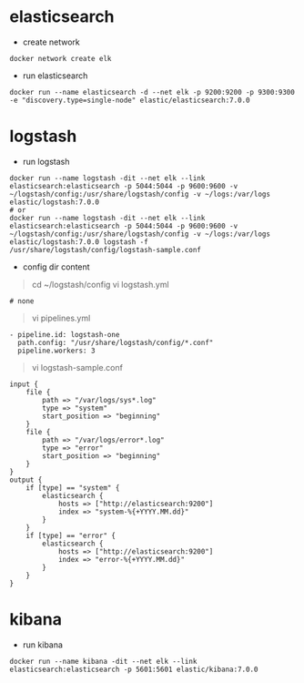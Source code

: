 # elasticsearch

- create network
```
docker network create elk
```

- run elasticsearch 
```
docker run --name elasticsearch -d --net elk -p 9200:9200 -p 9300:9300 -e "discovery.type=single-node" elastic/elasticsearch:7.0.0
```

# logstash

- run logstash
```
docker run --name logstash -dit --net elk --link elasticsearch:elasticsearch -p 5044:5044 -p 9600:9600 -v ~/logstash/config:/usr/share/logstash/config -v ~/logs:/var/logs elastic/logstash:7.0.0
# or
docker run --name logstash -dit --net elk --link elasticsearch:elasticsearch -p 5044:5044 -p 9600:9600 -v ~/logstash/config:/usr/share/logstash/config -v ~/logs:/var/logs elastic/logstash:7.0.0 logstash -f /usr/share/logstash/config/logstash-sample.conf
```
- config dir content
> cd ~/logstash/config
> vi logstash.yml
```
# none
```
> vi pipelines.yml
```
- pipeline.id: logstash-one
  path.config: "/usr/share/logstash/config/*.conf"
  pipeline.workers: 3
```

> vi logstash-sample.conf
```
input {
    file {
        path => "/var/logs/sys*.log"
        type => "system"
        start_position => "beginning"
    }
    file {
        path => "/var/logs/error*.log"
        type => "error"
        start_position => "beginning"
    }
}
output {
    if [type] == "system" {
        elasticsearch {
            hosts => ["http://elasticsearch:9200"]
            index => "system-%{+YYYY.MM.dd}"
        }
    }
    if [type] == "error" {
        elasticsearch {
            hosts => ["http://elasticsearch:9200"]
            index => "error-%{+YYYY.MM.dd}"
        }
    }
}
```

# kibana

- run kibana

```
docker run --name kibana -dit --net elk --link elasticsearch:elasticsearch -p 5601:5601 elastic/kibana:7.0.0
```
